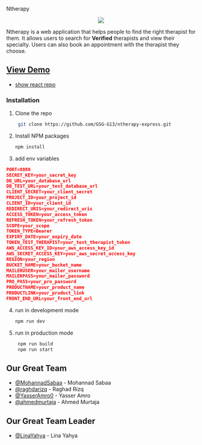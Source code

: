 
Ntherapy 

<p align="center">

<img src="https://imgur.com/AX55kbo.png">

</p>


Ntherapy is a web application that helps people to find the right therapist for them. It allows users to search for **Verified** therapists and view their specialty. Users can also book an appointment with the therapist they choose.
## <a href='https://stunning-meringue-4945ef.netlify.app'>View Demo</a>
-  <a href='https://github.com/YasserAmro0/ntherapy-react'>show react repo</a>



### Installation


1. Clone the repo
   ```sh
    git clone https://github.com/GSG-G13/ntherapy-express.git
    ```
2. Install NPM packages
   ```sh
   npm install
   ```
3. add env variables
```JSON
PORT=8080
SECRET_KEY=your_secret_key
DB_URL=your_database_url
DB_TEST_URL=your_test_database_url
CLIENT_SECRET=your_client_secret
PROJECT_ID=your_project_id
CLIENT_ID=your_client_id
REDIRECT_URIS=your_redirect_uris
ACCESS_TOKEN=your_access_token
REFRESH_TOKEN=your_refresh_token
SCOPE=your_scope
TOKEN_TYPE=Bearer
EXPIRY_DATE=your_expiry_date
TOKEN_TEST_THERAPIST=your_test_therapist_token
AWS_ACCESS_KEY_ID=your_aws_access_key_id
AWS_SECRET_ACCESS_KEY=your_aws_secret_access_key
REGION=your_region
BUCKET_NAME=your_bucket_name
MAILERUSER=your_mailer_username
MAILERPASS=your_mailer_password
PRO_PASS=your_pro_password
PRODUCTNAME=your_product_name
PRODUCTLINK=your_product_link
FRONT_END_URL=your_front_end_url
```
4. run in development mode
   ```sh
   npm run dev
   ```
 
5. run in production mode
   ```sh
    npm run build
    npm run start
    ```


## Our Great Team
- [@MohannadSabaa](https://github.com/MohannadSabaa) - Mohannad Sabaa
- [@raghdarizq](https://github.com/raghdarizq)  - Raghad Rizq
- [@YasserAmro0](https://github.com/YasserAmro0) - Yasser Amro
- [@ahmedmurtaja](https://github.com/ahmedmurtaja) - Ahmed Murtaja

## Our Great Team Leader
- [@LinaYahya](https://github.com/LinaYahya) - Lina Yahya 
